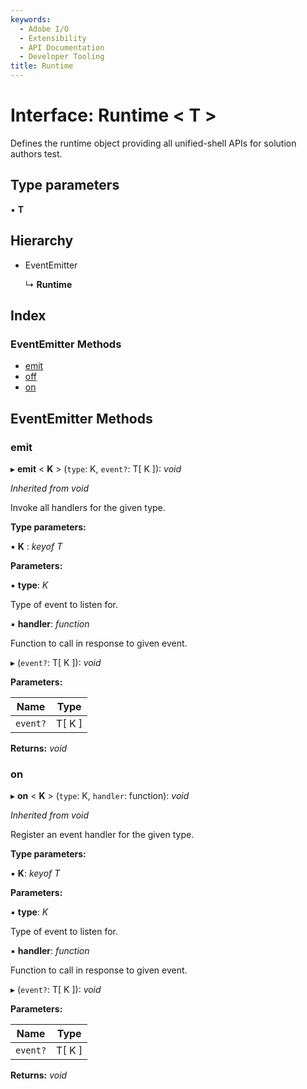 ```yaml
---
keywords:
  - Adobe I/O
  - Extensibility
  - API Documentation
  - Developer Tooling
title: Runtime
---
```


# Interface: Runtime < **T** >

Defines the runtime object providing all unified-shell APIs for solution authors test.

## Type parameters

▪ **T**

## Hierarchy

* EventEmitter

  ↳ **Runtime**

## Index

### EventEmitter Methods

* [emit](index-runtime.md#emit)
* [off](index-runtime.md#off)
* [on](index-runtime.md#on)

## EventEmitter Methods

###  emit

▸ **emit** < **K** > (`type`: K, `event?`: T[ K ]): *void*

*Inherited from void*

Invoke all handlers for the given type.

**Type parameters:**

▪ **K** : *keyof T*

**Parameters:**

▪ **type**: *K*

Type of event to listen for.

▪ **handler**: *function*

Function to call in response to given event.

▸ (`event?`: T[ K ]): *void*

**Parameters:**

| Name     | Type     |
|----------| -------- |
| `event?` | T[ K ]   |

**Returns:** *void*

###  on

▸ **on** < **K** > (`type`: K, `handler`: function): *void*

*Inherited from void*

Register an event handler for the given type.

**Type parameters:**

▪ **K**: *keyof T*

**Parameters:**

▪ **type**: *K*

Type of event to listen for.

▪ **handler**: *function*

Function to call in response to given event.

▸ (`event?`: T[ K ]): *void*

**Parameters:**

| Name     | Type     |
|----------| -------- |
| `event?` | T[ K ]   |

**Returns:** *void*